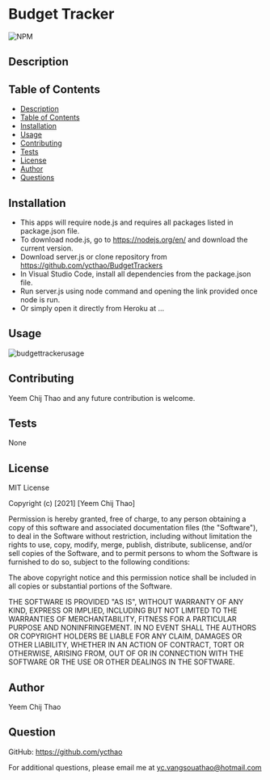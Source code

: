 # Budget Tracker

![NPM](https://img.shields.io/npm/l/inquirer)

## Description

## Table of Contents

- [Description](#Description)
- [Table of Contents](#Table-of-Contents)
- [Installation](#Installation)
- [Usage](#Usage)
- [Contributing](#Contributing)
- [Tests](#Tests)
- [License](#License)
- [Author](#Author)
- [Questions](#Question)

## Installation

- This apps will require node.js and requires all packages listed in package.json file.
- To download node.js, go to https://nodejs.org/en/ and download the current version.
- Download server.js or clone repository from https://github.com/ycthao/BudgetTrackers
- In Visual Studio Code, install all dependencies from the package.json file.
- Run server.js using node command and opening the link provided once node is run.
- Or simply open it directly from Heroku at ...

## Usage

![budgettrackerusage](https://user-images.githubusercontent.com/71569747/110722033-37db4200-81d7-11eb-9a73-3dea1f874c17.gif)

## Contributing

Yeem Chij Thao and any future contribution is welcome.

## Tests

None

## License

MIT License

Copyright (c) [2021] [Yeem Chij Thao]

Permission is hereby granted, free of charge, to any person obtaining a copy
of this software and associated documentation files (the "Software"), to deal
in the Software without restriction, including without limitation the rights
to use, copy, modify, merge, publish, distribute, sublicense, and/or sell
copies of the Software, and to permit persons to whom the Software is
furnished to do so, subject to the following conditions:

The above copyright notice and this permission notice shall be included in all
copies or substantial portions of the Software.

THE SOFTWARE IS PROVIDED "AS IS", WITHOUT WARRANTY OF ANY KIND, EXPRESS OR
IMPLIED, INCLUDING BUT NOT LIMITED TO THE WARRANTIES OF MERCHANTABILITY,
FITNESS FOR A PARTICULAR PURPOSE AND NONINFRINGEMENT. IN NO EVENT SHALL THE
AUTHORS OR COPYRIGHT HOLDERS BE LIABLE FOR ANY CLAIM, DAMAGES OR OTHER
LIABILITY, WHETHER IN AN ACTION OF CONTRACT, TORT OR OTHERWISE, ARISING FROM,
OUT OF OR IN CONNECTION WITH THE SOFTWARE OR THE USE OR OTHER DEALINGS IN THE
SOFTWARE.

## Author

Yeem Chij Thao

## Question

GitHub: https://github.com/ycthao

For additional questions, please email me at yc.vangsouathao@hotmail.com
